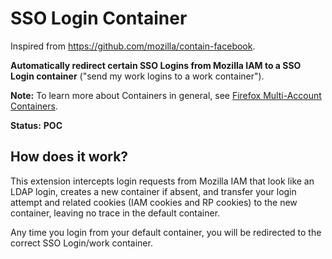 # SSO Login Container

Inspired from <https://github.com/mozilla/contain-facebook>.

**Automatically redirect certain SSO Logins from Mozilla IAM to a SSO Login container** ("send my work logins to a work
container").

**Note:** To learn more about Containers in general, see [Firefox Multi-Account Containers](https://support.mozilla.org/kb/containers).

**Status:** **POC**

## How does it work?

This extension intercepts login requests from Mozilla IAM that look like an LDAP login, creates a new container if
absent, and transfer your login attempt and related cookies (IAM cookies and RP cookies) to the new container, leaving
no trace in the default container.

Any time you login from your default container, you will be redirected to the correct SSO Login/work container.
